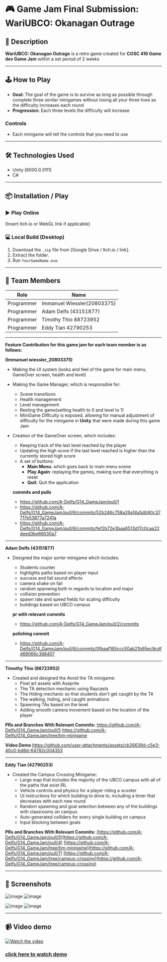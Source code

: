 # 🎮 Game Jam Final Submission: WariUBCO: Okanagan Outrage

## 📖 Description
**WariUBCO: Okanagan Outrage** is a retro game created for **COSC 416 Game dev Game Jam** within a set period of 2 weeks

---

## 🕹️ How to Play

- **Goal:** The goal of the game is to survive as long as possible through complete three similar minigames without losing all your three lives as the difficulty increases each round 
- **Progression:** Each three levels the difficulty will increase 

### Controls
- Each minigame will tell the controls that you need to  use
---

## 🛠️ Technologies Used

- Unity [6000.0.31f1]
- C#

---

## 📦 Installation / Play

### ▶️ Play Online
[Insert Itch.io or WebGL link if applicable]

### 💻 Local Build (Desktop)
1. Download the `.zip` file from [Google Drive / Itch.io / link].
2. Extract the folder.
3. Run `YourGameName.exe`.

---

## 👥 Team Members

| Role       | Name                |
|------------|---------------------|
| Programmer | Immanuel Wiessler(20803375) |
| Programmer    |  Adam Delfs (43151877)  |
| Programmer      | Timothy Thio 88723952    |
| Programmer     | Eddy Tian 42790253    |

---

**Feature Contribution  for this game jam for each team member is as follows:**

**(Immanuel wiessler_20803375)**
- Making the UI system (looks and feel of the game for main menu, GameOver screen, health and level)
- Making the Game Manager, which is responsible for:
  - Scene transitions
  - Health management
  - Level management
  - Resting the game(setting health to 0 and level to 1)
  - MiniGame Diffculty is exposed, allowing for manual adjustment of difficulty for the minigame in **Unity** that were made during this game Jam  
- Creation of the GameOver screen, which includes:
  - Keeping track of the last level reached by the player
  - Updating the high score if the last level reached is higher than the currently stored high score
  - A set of buttons:
    - **Main Menu**: which goes back to main menu scene 
    - **Play Again**: replaying the games, making sure that everything is reset 
    - **Quit**: Quit the application
   
   **commits and pulls**
    
    - https://github.com/A-Delfs/G14_GameJam/pull/1
    - https://github.com/A-Delfs/G14_GameJam/pull/6/commits/52b246c758a26a14a5db90c37717e53877a7241a
    - https://github.com/A-Delfs/G14_GameJam/pull/6/commits/fef2b72e3baa6513d17c0caa22deed3be66530a7

---

**Adam Delfs (43151877)**

- Designed the major sorter minigame whch includes:
  - Students counter
  - highlights paths based on player input 
  - success and fail sound effects 
  - camera shake on fail
  - random spanwing both in regards to location and major
  - collision prevention 
  - spawn rate and speed fields for scaling difficulty 
  - buildings based on UBCO campus


   **pr with relevant commits**
   - https://github.com/A-Delfs/G14_GameJam/pull/2/commits
 
  **polishing commit**
   - https://github.com/A-Delfs/G14_GameJam/pull/6/commits/0fbaaf165ccc50ab21b95ec9cdfd69066c388407

---

**Timothy Thio (88723952)**

- Created and designed the Avoid the TA minigame:
  - Pixel art assets with Aseprite
  - The TA detection mechanic using Raycasts
  - The Hiding mechanic so that students don't get caught by the TA
  - The walking, hiding, and caught animations
  - Spawning TAs based on the level
  - Adding smooth camera movement based on the location of the player
 
**PRs and Branches With Relevant Commits:**
https://github.com/A-Delfs/G14_GameJam/pull/5
https://github.com/A-Delfs/G14_GameJam/tree/tim-minigame

**Video Demo** 
https://github.com/user-attachments/assets/cb26639d-c5e3-40c0-bd8d-64782c004353

---

**Eddy Tian (42790253)**

- Created the Campus Crossing Minigame:
  - Large map that includes the majority of the UBCO campus with all of the paths that exist IRL 
  - Vehicle controls and physics for a player riding a scooter
  - UI instructions for which building to drive to, including a timer that decreases with each new round
  - Random spawning and goal selection between any of the buildings with classrooms on campus
  - Auto-generated colliders for every single building on campus
  - Input blocking between goals
 
**PRs and Branches With Relevant Commits:**
[https://github.com/A-Delfs/G14_GameJam/pull/5](https://github.com/A-Delfs/G14_GameJam/pull/4)
[https://github.com/A-Delfs/G14_GameJam/tree/tim-minigame](https://github.com/A-Delfs/G14_GameJam/pull/7)
[https://github.com/A-Delfs/G14_GameJam/tree/campus-crossing](https://github.com/A-Delfs/G14_GameJam/tree/campus-crossing)

---

## 📸 Screenshots
![image](https://github.com/user-attachments/assets/9fa1c7ba-9597-44b7-9813-06e87df9069c)
![image](https://github.com/user-attachments/assets/430d96d4-8470-43e1-a8df-31d5f1efaa2c)

![image](https://github.com/user-attachments/assets/08ad05cc-6a76-47d3-ae3a-f0ed59ec3558)
![image](https://github.com/user-attachments/assets/7cff4238-c1d1-47c2-9c72-d3765c6aee96)


---
## 📹 Video demo
[![Watch the video](https://img.youtube.com/vi/sLKzlnJ_070/maxresdefault.jpg)](https://youtu.be/sLKzlnJ_070)

### [click here to watch demo](https://youtu.be/sLKzlnJ_070)
